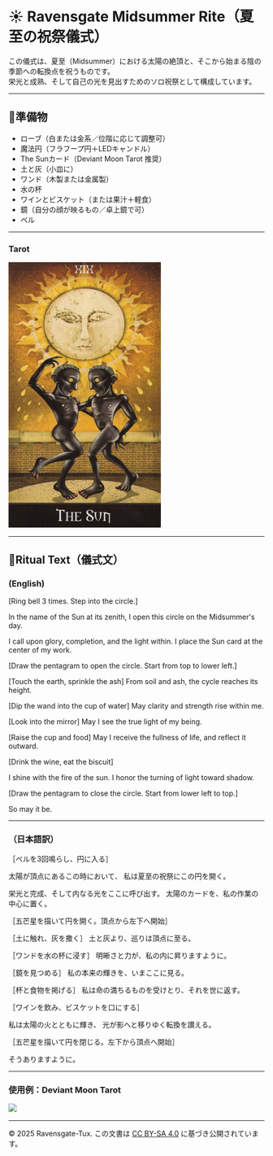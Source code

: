 # ☀️ Ravensgate Midsummer Rite（夏至の祝祭儀式）

この儀式は、夏至（Midsummer）における太陽の絶頂と、そこから始まる陰の季節への転換点を祝うものです。  
栄光と成熟、そして自己の光を見出すためのソロ祝祭として構成しています。

---

## 🔸準備物

- ローブ（白または金系／位階に応じて調整可）  
- 魔法円（フラフープ円＋LEDキャンドル）  
- The Sunカード（Deviant Moon Tarot 推奨）  
- 土と灰（小皿に）  
- ワンド（木製または金属製）  
- 水の杯  
- ワインとビスケット（または果汁＋軽食）  
- 鏡（自分の顔が映るもの／卓上鏡で可）  
- ベル  

---

### Tarot

<img src="wheel-of-the-year_4.jpg" width="300">

---

## 🔹Ritual Text（儀式文）

### (English)

[Ring bell 3 times. Step into the circle.]

In the name of the Sun at its zenith,
I open this circle on the Midsummer's day.

I call upon glory, completion, and the light within.
I place the Sun card at the center of my work.

[Draw the pentagram to open the circle. Start from top to lower left.]

[Touch the earth, sprinkle the ash]
From soil and ash, the cycle reaches its height.

[Dip the wand into the cup of water]
May clarity and strength rise within me.

[Look into the mirror]
May I see the true light of my being.

[Raise the cup and food]
May I receive the fullness of life, and reflect it outward.

[Drink the wine, eat the biscuit]

I shine with the fire of the sun.
I honor the turning of light toward shadow.

[Draw the pentagram to close the circle. Start from lower left to top.]

So may it be.


---

### （日本語訳）

［ベルを3回鳴らし、円に入る］

太陽が頂点にあるこの時において、
私は夏至の祝祭にこの円を開く。

栄光と完成、そして内なる光をここに呼び出す。
太陽のカードを、私の作業の中心に置く。

［五芒星を描いて円を開く。頂点から左下へ開始］

［土に触れ、灰を撒く］
土と灰より、巡りは頂点に至る。

［ワンドを水の杯に浸す］
明晰さと力が、私の内に昇りますように。

［鏡を見つめる］
私の本来の輝きを、いまここに見る。

［杯と食物を掲げる］
私は命の満ちるものを受けとり、それを世に返す。

［ワインを飲み、ビスケットを口にする］

私は太陽の火とともに輝き、
光が影へと移りゆく転換を讃える。

［五芒星を描いて円を閉じる。左下から頂点へ開始］

そうありますように。

---

### 使用例：Deviant Moon Tarot  

<img src="summer_solistice1.jpg" width="400">

---

© 2025 Ravensgate-Tux. この文書は [CC BY-SA 4.0](https://creativecommons.org/licenses/by-sa/4.0/deed.ja) に基づき公開されています。

